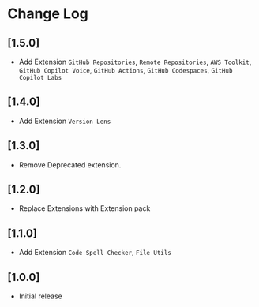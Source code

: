 # Change Log

## [1.5.0]
- Add Extension  `GitHub Repositories`, `Remote Repositories`, `AWS Toolkit`, `GitHub Copilot Voice`, `GitHub Actions`, `GitHub Codespaces`, `GitHub Copilot Labs`

## [1.4.0]

- Add Extension  `Version Lens`

## [1.3.0]
- Remove Deprecated extension.
## [1.2.0]
- Replace Extensions with Extension pack
## [1.1.0]

- Add Extension  ```Code Spell Checker```, ```File Utils```

## [1.0.0]
- Initial release

